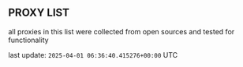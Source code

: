 ## PROXY LIST

all proxies in this list were collected from open sources and tested for functionality

last update: `2025-04-01 06:36:40.415276+00:00` UTC